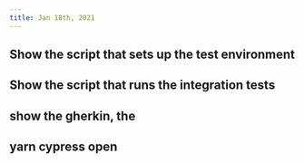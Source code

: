 ```yaml
---
title: Jan 18th, 2021
---
```


## Show the script that sets up the test environment
## Show the script that runs the integration tests
## show the gherkin, the
## yarn cypress open
